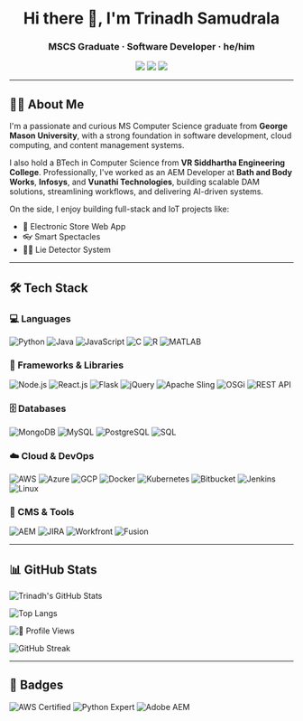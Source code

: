 
<h1 align="center">Hi there 👋, I'm Trinadh Samudrala</h1>
<h3 align="center">MSCS Graduate · Software Developer · he/him</h3>

<p align="center">
  <a href="mailto:trinadhsamudrala11@gmail.com"><img src="https://img.shields.io/badge/Gmail-D14836?style=for-the-badge&logo=gmail&logoColor=white" /></a>
  <a href="https://www.linkedin.com/in/trinadh-samudrala"><img src="https://img.shields.io/badge/LinkedIn-0077B5?style=for-the-badge&logo=linkedin&logoColor=white" /></a>
  <a href="https://leetcode.com/trinadh11/"><img src="https://img.shields.io/badge/LeetCode-FFA116?style=for-the-badge&logo=leetcode&logoColor=black" /></a>
</p>

---

## 🧑‍💻 About Me

I'm a passionate and curious MS Computer Science graduate from **George Mason University**, with a strong foundation in software development, cloud computing, and content management systems.

I also hold a BTech in Computer Science from **VR Siddhartha Engineering College**. Professionally, I've worked as an AEM Developer at **Bath and Body Works**, **Infosys**, and **Vunathi Technologies**, building scalable DAM solutions, streamlining workflows, and delivering AI-driven systems.

On the side, I enjoy building full-stack and IoT projects like:
- 🛒 Electronic Store Web App  
- 👓 Smart Spectacles  
- 🕵️‍♂️ Lie Detector System  

---

## 🛠️ Tech Stack

### 💻 Languages
![Python](https://img.shields.io/badge/Python-3670A0?style=for-the-badge&logo=python&logoColor=ffdd54)
![Java](https://img.shields.io/badge/Java-ED8B00?style=for-the-badge&logo=java&logoColor=white)
![JavaScript](https://img.shields.io/badge/JavaScript-323330?style=for-the-badge&logo=javascript)
![C](https://img.shields.io/badge/C-00599C?style=for-the-badge&logo=c)
![R](https://img.shields.io/badge/R-276DC3?style=for-the-badge&logo=r)
![MATLAB](https://img.shields.io/badge/Matlab-0076A8?style=for-the-badge&logo=mathworks)

### 🧩 Frameworks & Libraries
![Node.js](https://img.shields.io/badge/Node.js-339933?style=for-the-badge&logo=nodedotjs)
![React.js](https://img.shields.io/badge/React-20232A?style=for-the-badge&logo=react)
![Flask](https://img.shields.io/badge/Flask-000000?style=for-the-badge&logo=flask)
![jQuery](https://img.shields.io/badge/jQuery-0769AD?style=for-the-badge&logo=jquery)
![Apache Sling](https://img.shields.io/badge/Apache%20Sling-red?style=for-the-badge)
![OSGi](https://img.shields.io/badge/OSGi-blue?style=for-the-badge)
![REST API](https://img.shields.io/badge/REST-API-orange?style=for-the-badge)

### 🗄️ Databases
![MongoDB](https://img.shields.io/badge/MongoDB-4EA94B?style=for-the-badge&logo=mongodb)
![MySQL](https://img.shields.io/badge/MySQL-005C84?style=for-the-badge&logo=mysql)
![PostgreSQL](https://img.shields.io/badge/PostgreSQL-316192?style=for-the-badge&logo=postgresql)
![SQL](https://img.shields.io/badge/SQL-4479A1?style=for-the-badge)

### ☁️ Cloud & DevOps
![AWS](https://img.shields.io/badge/AWS-232F3E?style=for-the-badge&logo=amazon-aws)
![Azure](https://img.shields.io/badge/Azure-0089D6?style=for-the-badge&logo=microsoft-azure)
![GCP](https://img.shields.io/badge/GCP-4285F4?style=for-the-badge&logo=google-cloud)
![Docker](https://img.shields.io/badge/Docker-2496ED?style=for-the-badge&logo=docker)
![Kubernetes](https://img.shields.io/badge/Kubernetes-326CE5?style=for-the-badge&logo=kubernetes)
![Bitbucket](https://img.shields.io/badge/Bitbucket-0747a6?style=for-the-badge&logo=bitbucket)
![Jenkins](https://img.shields.io/badge/Jenkins-D24939?style=for-the-badge&logo=jenkins)
![Linux](https://img.shields.io/badge/Linux-FCC624?style=for-the-badge&logo=linux)

### 🎨 CMS & Tools
![AEM](https://img.shields.io/badge/AEM-Adobe%20Experience%20Manager-orange?style=for-the-badge)
![JIRA](https://img.shields.io/badge/JIRA-0052CC?style=for-the-badge&logo=jira)
![Workfront](https://img.shields.io/badge/Adobe-Workfront-orange?style=for-the-badge)
![Fusion](https://img.shields.io/badge/Adobe-Fusion-FF0000?style=for-the-badge)

---

## 📊 GitHub Stats

![Trinadh's GitHub Stats](https://github-readme-stats.vercel.app/api?username=trinadhsamudrala11&show_icons=true&theme=radical)

![Top Langs](https://github-readme-stats.vercel.app/api/top-langs/?username=trinadhsamudrala11&layout=compact&theme=radical)

![👀 Profile Views](https://komarev.com/ghpvc/?username=trinadhsamudrala11&label=Profile%20views&color=0e75b6&style=flat)

![GitHub Streak](https://streak-stats.demolab.com?user=trinadhsamudrala11&theme=radical)

---

## 🏅 Badges

![AWS Certified](https://img.shields.io/badge/AWS-Cloud%20Practitioner-brightgreen?style=for-the-badge&logo=amazon-aws)
![Python Expert](https://img.shields.io/badge/Python-Expert-blue?style=for-the-badge&logo=python)
![Adobe AEM](https://img.shields.io/badge/Adobe-AEM-orange?style=for-the-badge)
